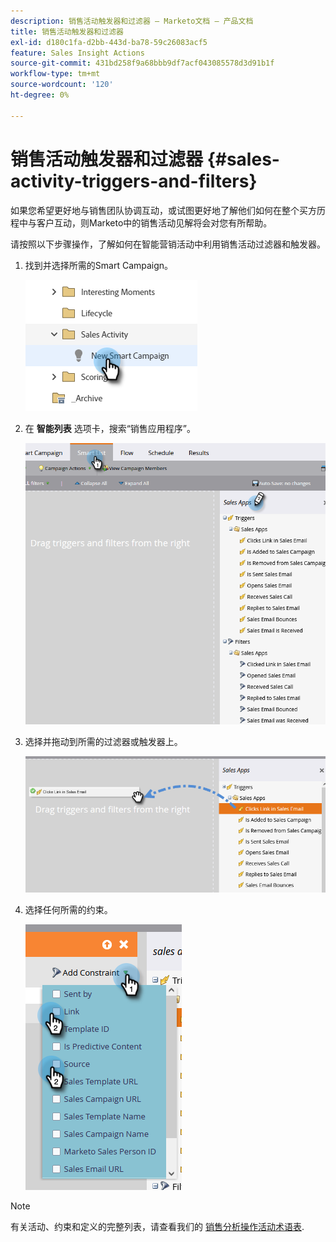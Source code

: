 ```yaml
---
description: 销售活动触发器和过滤器 — Marketo文档 — 产品文档
title: 销售活动触发器和过滤器
exl-id: d180c1fa-d2bb-443d-ba78-59c26083acf5
feature: Sales Insight Actions
source-git-commit: 431bd258f9a68bbb9df7acf043085578d3d91b1f
workflow-type: tm+mt
source-wordcount: '120'
ht-degree: 0%

---
```


# 销售活动触发器和过滤器 {#sales-activity-triggers-and-filters}

如果您希望更好地与销售团队协调互动，或试图更好地了解他们如何在整个买方历程中与客户互动，则Marketo中的销售活动见解将会对您有所帮助。

请按照以下步骤操作，了解如何在智能营销活动中利用销售活动过滤器和触发器。

1. 找到并选择所需的Smart Campaign。

   ![](assets/sales-activity-triggers-and-filters-1.png)

1. 在 **智能列表** 选项卡，搜索“销售应用程序”。

   ![](assets/sales-activity-triggers-and-filters-2.png)

1. 选择并拖动到所需的过滤器或触发器上。

   ![](assets/sales-activity-triggers-and-filters-3.png)

1. 选择任何所需的约束。

   ![](assets/sales-activity-triggers-and-filters-4.png)

>[!NOTE]
>
>有关活动、约束和定义的完整列表，请查看我们的 [销售分析操作活动术语表](/help/marketo/product-docs/marketo-sales-insight/actions/marketo/sales-insight-actions-activity-glossary.md).
